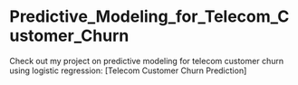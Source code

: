 # Predictive_Modeling_for_Telecom_Customer_Churn
Check out my project on predictive modeling for telecom customer churn using logistic regression: [Telecom Customer Churn Prediction]
